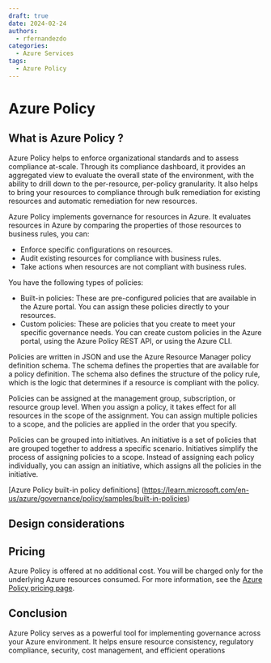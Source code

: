 ```yaml
---
draft: true
date: 2024-02-24
authors:
  - rfernandezdo
categories:
  - Azure Services
tags:
  - Azure Policy
---
```

# Azure Policy

## What is Azure Policy ?

Azure Policy helps to enforce organizational standards and to assess compliance at-scale. Through its compliance dashboard, it provides an aggregated view to evaluate the overall state of the environment, with the ability to drill down to the per-resource, per-policy granularity. It also helps to bring your resources to compliance through bulk remediation for existing resources and automatic remediation for new resources.

Azure Policy implements governance for resources in Azure. It evaluates resources in Azure by comparing the properties of those resources to business rules, you can: 

- Enforce specific configurations on resources.
- Audit existing resources for compliance with business rules.
- Take actions when resources are not compliant with business rules. 

You have the following types of policies:

- Built-in policies: These are pre-configured policies that are available in the Azure portal. You can assign these policies directly to your resources.
- Custom policies: These are policies that you create to meet your specific governance needs. You can create custom policies in the Azure portal, using the Azure Policy REST API, or using the Azure CLI.


Policies are written in JSON and use the Azure Resource Manager policy definition schema. The schema defines the properties that are available for a policy definition. The schema also defines the structure of the policy rule, which is the logic that determines if a resource is compliant with the policy.

Policies can be assigned at the management group, subscription, or resource group level. When you assign a policy, it takes effect for all resources in the scope of the assignment. You can assign multiple policies to a scope, and the policies are applied in the order that you specify.

Policies can be grouped into initiatives. An initiative is a set of policies that are grouped together to address a specific scenario. Initiatives simplify the process of assigning policies to a scope. Instead of assigning each policy individually, you can assign an initiative, which assigns all the policies in the initiative.

[Azure Policy built-in policy definitions] (https://learn.microsoft.com/en-us/azure/governance/policy/samples/built-in-policies)






## Design considerations

## Pricing

Azure Policy is offered at no additional cost. You will be charged only for the underlying Azure resources consumed. For more information, see the [Azure Policy pricing page](https://azure.microsoft.com/en-us/pricing/details/azure-policy/). 

## Conclusion

Azure Policy serves as a powerful tool for implementing governance across your Azure environment. It helps ensure resource consistency, regulatory compliance, security, cost management, and efficient operations